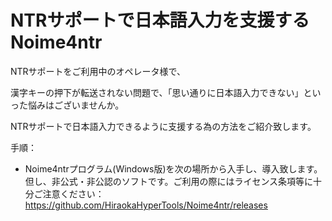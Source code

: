 # NTRサポートで日本語入力を支援するNoime4ntr

NTRサポートをご利用中のオペレータ様で、

漢字キーの押下が転送されない問題で、「思い通りに日本語入力できない」といった悩みはございませんか。

NTRサポートで日本語入力できるように支援する為の方法をご紹介致します。

手順：

* Noime4ntrプログラム(Windows版)を次の場所から入手し、導入致します。但し、非公式・非公認のソフトです。ご利用の際にはライセンス条項等に十分ご注意ください： https://github.com/HiraokaHyperTools/Noime4ntr/releases

